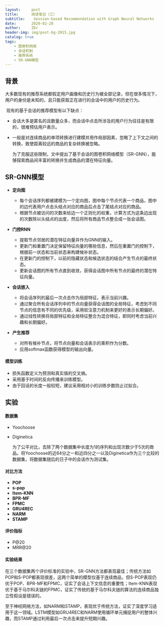 ```yaml
---
layout:     post
title:      阅读笔记（三）
subtitle:    Session-based Recommendation with Graph Neural Networks
date:       2020-02-28
author:     Zbr
header-img: img/post-bg-2015.jpg
catalog: true
tags:
    - 图卷积网络
    - 会话机制
    - 推荐系统
    - SR-GNN模型
---
```


## 背景

​	大多数现有的推荐系统都假定用户画像和历史行为被全部记录，但在很多情况下，用户的身份是未知的，且只能获取正在进行的会话中的用户的历史行为。

​	现有的基于会话的推荐模型有以下缺点：

* 会话大多是匿名的且数量众多，而会话中点击所涉及的用户行为往往是有限的，很难预估用户表示。

* 一般是对连续商品的单项转换进行建模并用作局部因素，忽略了上下文之间的转换，致使距离较远的商品的复杂转换被忽略。

  为了克服这些限制，文中提出了基于会话的图卷积网络模型（SR-GNN），能够探索商品间丰富的转换并生成商品的潜在特征向量。
  
  

## SR-GNN模型

* **定向图**
  * 每个会话序列都被建模为一个定向图，图中每个节点代表一个商品，图中的边代表用户点击头结点对应的商品后点击了尾结点对应的商品。
  * 根据节点被访问的次数来给边一个正则化的权重，计算方式为这条边出现的次数除以头结点的出度，然后将所有商品节点整合成一张会话图。

* **门控RNN**
  * 提取节点邻居的潜在特征向量并作为GNN的输入。
  * 更新门和重置门决定保留特征向量的哪些信息，然后在重置门的控制下，根据前一状态和当前状态来构建候补状态。
  * 在更新门的控制下，以前的隐藏状态和候选状态的结合产生节点的最终状态。
  * 更新会话图的所有节点直到收敛，获得会话图中所有节点的最终的潜在特征向量。
* **会话嵌入**
  * 将会话序列的最后一次点击作为局部特征，表示当前兴趣。
  * 通过聚合所有会话序列中的节点向量获得会话图的全局特征，考虑到不同节点的信息有不同的优先级，采用软注意力机制来更好的表示长期偏好。
  * 通过线性转换将局部特征和全局特征整合为混合特征，即同时考虑当前兴趣和长期偏好。
* **产生推荐**
  * 对所有候补节点，将节点向量和会话表示的乘积作为分数。
  * 应用softmax函数获得模型的输出向量。

#### 模型训练

* 损失函数定义为预测和真实值的交叉熵。
* 采用基于时间的反向传播来训练模型。
* 由于回话的长度一般较短，建议采用相对小的训练步数防止过拟合。



## 实验

#### 数据集

* Yoochoose

* Diginetica

  为了公平对比，去除了两个数据集中长度为1的序列和出现次数少于5次的商品。将Yoochoose的近64分之一和近四分之一以及Diginetica作为三个比较的数据集，将数据集随后的日子中的会话作为测试集。

#### 对比方法

* **POP**
* **s-pop**
* **Item-KNN**
* **BPR-MF**
* **FPMC**
* **GRU4REC**
* **NARM**
* **STAMP**

#### 评价指标

* P@20
* MRR@20

#### 实验结果

​	在三个数据集两个评价标准的实验中，SR-GNN方法都表现最佳；传统方法如POP和S-POP都表现很差，这两个简单的模型仅基于连续商品，但S-POP表现仍优于POP、BPR-MF和FPMC，证实了会话上下文信息的重要性；Item-KNN表现优于基于马尔科夫链的FPMC，证实了传统的基于马尔科夫链的算法的连续商品独立性假设是错误的。

​	至于神经网络方法，如NARM和STAMP，表现优于传统方法，证实了深度学习适用于这一领域。LSTM模型如GRU4REC和NARM使用循环单元捕捉用户的整体兴趣，而STAMP通过利用最后一次点击来提升短期兴趣。



